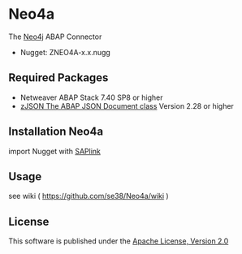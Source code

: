 # Neo4a
The [Neo4j](http://neo4j.com) ABAP Connector
 
* Nugget: ZNEO4A-x.x.nugg
 
## Required Packages
* Netweaver ABAP Stack 7.40 SP8 or higher
* [zJSON The ABAP JSON Document class](https://github.com/se38/zJSON) Version 2.28 or higher

## Installation Neo4a
import Nugget with [SAPlink](http://www.saplink.org)

## Usage
see wiki ( https://github.com/se38/Neo4a/wiki )

## License
This software is published under the [Apache License, Version 2.0](http://www.apache.org/licenses/LICENSE-2.0.html)
